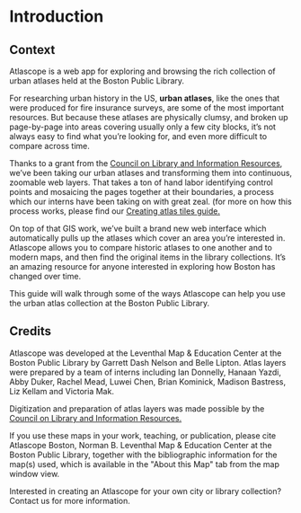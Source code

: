 # Introduction

## Context

Atlascope is a web app for exploring and browsing the rich collection of urban atlases held at the Boston Public Library.

For researching urban history in the US, **urban atlases**, like the ones that were produced for fire insurance surveys, are some of the most important resources. But because these atlases are physically clumsy, and broken up page-by-page into areas covering usually only a few city blocks, it’s not always easy to find what you’re looking for, and even more difficult to compare across time.

Thanks to a grant from the [Council on Library and Information Resources](https://www.clir.org/ "CLIR"), we’ve been taking our urban atlases and transforming them into continuous, zoomable web layers. That takes a ton of hand labor identifying control points and mosaicing the pages together at their boundaries, a process which our interns have been taking on with great zeal. (for more on how this process works, please find our [Creating atlas tiles guide.](https://geoservices.leventhalmap.org/docs/#/atlascope/creating/introduction "Creating atlas tiles guides")

On top of that GIS work, we’ve built a brand new web interface which automatically pulls up the atlases which cover an area you’re interested in. Atlascope allows you to compare historic atlases to one another and to modern maps, and then find the original items in the library collections. It’s an amazing resource for anyone interested in exploring how Boston has changed over time.

This guide will walk through some of the ways Atlascope can help you use the urban atlas collection at the Boston Public Library.


## Credits

Atlascope was developed at the Leventhal Map & Education Center at the Boston Public Library by Garrett Dash Nelson and Belle Lipton. Atlas layers were prepared by a team of interns including Ian Donnelly, Hanaan Yazdi, Abby Duker, Rachel Mead, Luwei Chen, Brian Kominick, Madison Bastress, Liz Kellam and Victoria Mak.

Digitization and preparation of atlas layers was made possible by the [Council on Library and Information Resources.](https://www.clir.org/ "CLIR")

If you use these maps in your work, teaching, or publication, please cite Atlascope Boston, Norman B. Leventhal Map & Education Center at the Boston Public Library, together with the bibliographic information for the map(s) used, which is available in the "About this Map" tab from the map window view.

Interested in creating an Atlascope for your own city or library collection? Contact us for more information.
